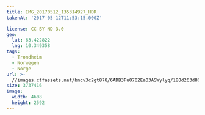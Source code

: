 ```yaml
---
title: IMG_20170512_135314927_HDR
takenAt: '2017-05-12T11:53:15.000Z'

license: CC BY-ND 3.0
geo:
  lat: 63.422822
  lng: 10.349358
tags:
  - Trondheim
  - Norwegen
  - Norge
url: >-
  //images.ctfassets.net/bncv3c2gt878/6ADB3FuO702Ea03ASWylyq/180d263d80305d7f67207932043f7c56/img_20170512_135314927_hdr_34265142350_o
size: 3737416
image:
  width: 4608
  height: 2592
---
```

